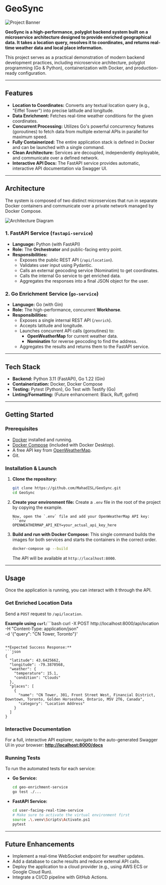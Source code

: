 # GeoSync

![Project Banner](https://placehold.co/1200x300/333/FFF?text=GeoSync%20)

**GeoSync is a high-performance, polyglot backend system built on a microservice architecture designed to provide enriched geographical data. It takes a location query, resolves it to coordinates, and returns real-time weather data and local place information.**

This project serves as a practical demonstration of modern backend development practices, including microservice architecture, polyglot programming (Go & Python), containerization with Docker, and production-ready configuration.

---

## Features

*   **Location to Coordinates:** Converts any textual location query (e.g., "Eiffel Tower") into precise latitude and longitude.
*   **Data Enrichment:** Fetches real-time weather conditions for the given coordinates.
*   **Concurrent Processing:** Utilizes Go's powerful concurrency features (goroutines) to fetch data from multiple external APIs in parallel for maximum speed.
*   **Fully Containerized:** The entire application stack is defined in Docker and can be launched with a single command.
*   **Clean Architecture:** Services are decoupled, independently deployable, and communicate over a defined network.
*   **Interactive API Docs:** The FastAPI service provides automatic, interactive API documentation via Swagger UI.

---

## Architecture

The system is composed of two distinct microservices that run in separate Docker containers and communicate over a private network managed by Docker Compose.

![Architecture Diagram](https://placehold.co/800x400/FFF/333?text=Architecture%20Diagram%20Here)

### 1. FastAPI Service (`fastapi-service`)
*   **Language:** Python (with FastAPI)
*   **Role:** The **Orchestrator** and public-facing entry point.
*   **Responsibilities:**
    *   Exposes the public REST API (`/api/location`).
    *   Validates user input using Pydantic.
    *   Calls an external geocoding service (Nominatim) to get coordinates.
    *   Calls the internal Go service to get enriched data.
    *   Aggregates the responses into a final JSON object for the user.

### 2. Go Enrichment Service (`go-service`)
*   **Language:** Go (with Gin)
*   **Role:** The high-performance, concurrent **Workhorse**.
*   **Responsibilities:**
    *   Exposes a single internal REST API (`/enrich`).
    *   Accepts latitude and longitude.
    *   Launches concurrent API calls (goroutines) to:
        *   **OpenWeatherMap** for current weather data.
        *   **Nominatim** for reverse geocoding to find the address.
    *   Aggregates the results and returns them to the FastAPI service.

---

## Tech Stack

*   **Backend:** Python 3.11 (FastAPI), Go 1.22 (Gin)
*   **Containerization:** Docker, Docker Compose
*   **Testing:** Pytest (Python), Go Test with Testify (Go)
*   **Linting/Formatting:** (Future enhancement: Black, Ruff, gofmt)

---

## Getting Started

### Prerequisites

*   [Docker](https://www.docker.com/products/docker-desktop/) installed and running.
*   [Docker Compose](https://docs.docker.com/compose/install/) (included with Docker Desktop).
*   A free API key from [OpenWeatherMap](https://openweathermap.org/api).
*   Git.

### Installation & Launch

1.  **Clone the repository:**
    ```bash
    git clone https://github.com/MahadISL/GeoSync.git
    cd GeoSync
    ```

2.  **Create your environment file:**
    Create a `.env` file in the root of the project by copying the example.
    ```
    Now, open the `.env` file and add your OpenWeatherMap API key:
    ```env
    OPENWEATHERMAP_API_KEY=your_actual_api_key_here
    ```

3.  **Build and run with Docker Compose:**
    This single command builds the images for both services and starts the containers in the correct order.
    ```bash
    docker-compose up --build
    ```
    The API will be available at `http://localhost:8000`.

---

## Usage

Once the application is running, you can interact with it through the API.

### Get Enriched Location Data

Send a `POST` request to `/api/location`.

**Example using `curl`:**```bash
curl -X POST http://localhost:8000/api/location \
-H "Content-Type: application/json" \
-d '{"query": "CN Tower, Toronto"}'
```

**Expected Success Response:**
```json
{
  "latitude": 43.6425662,
  "longitude": -79.3870568,
  "weather": {
    "temperature": 15.1,
    "condition": "Clouds"
  },
  "places": [
    {
      "name": "CN Tower, 301, Front Street West, Financial District, Downtown, Toronto, Golden Horseshoe, Ontario, M5V 2T6, Canada",
      "category": "Location Address"
    }
  ]
}
```

### Interactive Documentation

For a full, interactive API explorer, navigate to the auto-generated Swagger UI in your browser:
**[http://localhost:8000/docs](http://localhost:8000/docs)**

### Running Tests

To run the automated tests for each service:

*   **Go Service:**
    ```bash
    cd geo-enrichment-service
    go test ./...
    ```

*   **FastAPI Service:**
    ```bash
    cd user-facing-real-time-service
    # Make sure to activate the virtual environment first
    source .\.venv\Scripts\Activate.ps1
    pytest
    ```

---

## Future Enhancements

*   Implement a real-time WebSocket endpoint for weather updates.
*   Add a database to cache results and reduce external API calls.
*   Deploy the application to a cloud provider (e.g., using AWS ECS or Google Cloud Run).
*   Integrate a CI/CD pipeline with GitHub Actions.